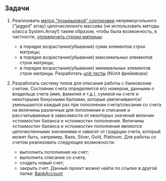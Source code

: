 ## Задачи 

1) Реализовать [метод "пузырьковой" сортировки](https://github.com/Nekliukov/NET.S.2018.Nekliukov/blob/master/NET.S.2018.Nekliukov.09/JaggedArrayLib/SortJag.cs) непрямоугольного ("jagged" array) целочисленного массива (не использовать методы класса System.Array!) таким образом, чтобы была возможность, в частности, [упорядочить строки матрицы](https://github.com/Nekliukov/NET.S.2018.Nekliukov/blob/master/NET.S.2018.Nekliukov.09/JaggedArrayLibTest/Comparers.cs):
   - в порядке возрастания(убывания) сумм элементов строк матрицы;
   - в порядке возрастания(убывания) максимальных элементов строк матрицы;
   - в порядке возрастания(убывания) минимальных элементов строк матрицы.
Разработать [unit-тесты](https://github.com/Nekliukov/NET.S.2018.Nekliukov/blob/master/NET.S.2018.Nekliukov.09/JaggedArrayLibTest/SortJagTest.cs) (NUnit фреймворк)

2) Разработать систему типов для описания работы с банковским счетом. Состояние счета определяется его номером, данными о владельце счета (имя, фамилия и т.д.), суммой на счете и некоторыми бонусными баллами, которые увеличиваются/уменьшаются каждый раз при пополнении счета/списании со счета на величины различные для пополнения и списания и рассчитываемые в зависимости от некоторых значений величин «стоимости» баланса и «стоимости» пополнения. Величины «стоимости» баланса и «стоимости» пополнения являются целочисленными значениями и зависят от градации счета, который может быть, например,  Base, Silver, Gold, Platinum. Для работы со счетом реализовать следующие возможности: 
	- выполнить пополнение на счет;
	- выполнить списание со счета; 
	- создать новый счет; 
	- закрыть счет.
Данный проект можно найти по ссылке в другой папке: [BankAccount](https://github.com/Nekliukov/NET.S.2018.Nekliukov/tree/master/Bank%20Account%20(Day%209))
